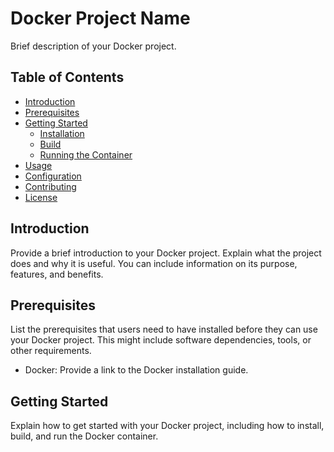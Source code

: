 

# Docker Project Name

Brief description of your Docker project.

## Table of Contents

- [Introduction](#introduction)
- [Prerequisites](#prerequisites)
- [Getting Started](#getting-started)
  - [Installation](#installation)
  - [Build](#build)
  - [Running the Container](#running-the-container)
- [Usage](#usage)
- [Configuration](#configuration)
- [Contributing](#contributing)
- [License](#license)

## Introduction

Provide a brief introduction to your Docker project. Explain what the project does and why it is useful. You can include information on its purpose, features, and benefits.

## Prerequisites

List the prerequisites that users need to have installed before they can use your Docker project. This might include software dependencies, tools, or other requirements.

- Docker: Provide a link to the Docker installation guide.

## Getting Started

Explain how to get started with your Docker project, including how to install, build, and run the Docker container.

